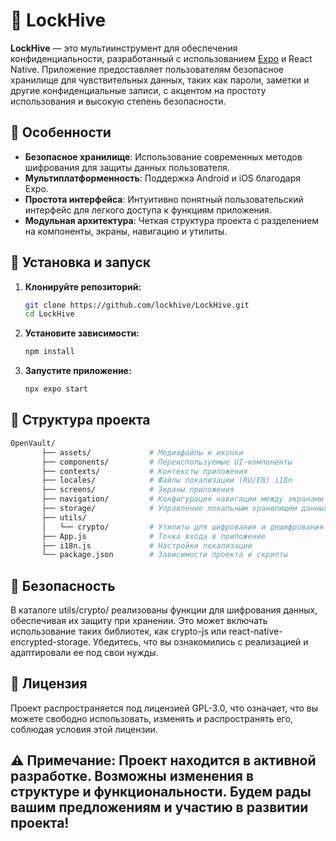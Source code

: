 # 🔐 LockHive

**LockHive** — это мультиинструмент для обеспечения конфиденциальности, разработанный с использованием [Expo](https://expo.dev/) и React Native. Приложение предоставляет пользователям безопасное хранилище для чувствительных данных, таких как пароли, заметки и другие конфиденциальные записи, с акцентом на простоту использования и высокую степень безопасности.

## 📱 Особенности

- **Безопасное хранилище**: Использование современных методов шифрования для защиты данных пользователя.
- **Мультиплатформенность**: Поддержка Android и iOS благодаря Expo.
- **Простота интерфейса**: Интуитивно понятный пользовательский интерфейс для легкого доступа к функциям приложения.
- **Модульная архитектура**: Четкая структура проекта с разделением на компоненты, экраны, навигацию и утилиты.

## 🚀 Установка и запуск

1. **Клонируйте репозиторий:**
   ```bash
   git clone https://github.com/lockhive/LockHive.git
   cd LockHive

1. **Установите зависимости:**
   ```bash
   npm install

1. **Запустите приложение:**
   ```bash
   npx expo start

## 📁 Структура проекта
   ```bash
   OpenVault/
          ├── assets/             # Медиафайлы и иконки
          ├── components/         # Переиспользуемые UI-компоненты
          ├── contexts/           # Контексты приложения
          ├── locales/            # Файлы локализации (RU/EN) i18n
          ├── screens/            # Экраны приложения
          ├── navigation/         # Конфигурация навигации между экранами
          ├── storage/            # Управление локальным хранилищем данных
          ├── utils/
          │   └── crypto/         # Утилиты для шифрования и дешифрования данных
          ├── App.js              # Точка входа в приложение
          ├── i18n.js             # Настройки локализации
          └── package.json        # Зависимости проекта и скрипты
  ```

## 🔐 Безопасность
В каталоге utils/crypto/ реализованы функции для шифрования данных, обеспечивая их защиту при хранении. Это может включать использование таких библиотек, как crypto-js или react-native-encrypted-storage. Убедитесь, что вы ознакомились с реализацией и адаптировали ее под свои нужды.

## 📄 Лицензия
Проект распространяется под лицензией GPL-3.0, что означает, что вы можете свободно использовать, изменять и распространять его, соблюдая условия этой лицензии.

## ⚠️ Примечание: Проект находится в активной разработке. Возможны изменения в структуре и функциональности. Будем рады вашим предложениям и участию в развитии проекта!

